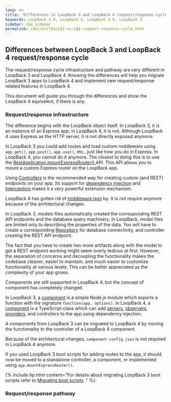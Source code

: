 ```yaml
---
lang: en
title: 'Differences in LoopBack 3 and LoopBack 4 request/response cycle'
keywords: LoopBack 4.0, LoopBack 4, LoopBack 3.0, LoopBack 3
sidebar: lb4_sidebar
permalink: /doc/en/lb4/LB3-vs-LB4-request-response-cycle.html
---
```


## Differences between LoopBack 3 and LoopBack 4 request/response cycle

The request/response cycle infrastructure and pathway are very different in
LoopBack 3 and LoopBack 4. Knowing the differences will help you migrate
LoopBack 3 apps to LoopBack 4 and implement new request/response related
features in LoopBack 4.

This document will guide you through the differences and show the LoopBack 4
equivalent, if there is any.

### Request/response infrastructure

The difference begins with the LoopBack object itself. In LoopBack 3, it is an
instance of an Express app; in LoopBack 4, it is not. Although LoopBack 4 uses
Express as the HTTP server, it is not directly exposed anymore.

In LoopBack 3 you could add routes and load custom middleware using `app.get()`,
`app.post()`, `app.use()`, etc., just like how you do in Express.
In LoopBack 4, you cannot do it anymore. The closest to doing this is to use the
[RestApplication.mountExpressRouter() ](https://loopback.io/doc/en/lb4/apidocs.rest.restapplication.mountexpressrouter.html)
API. This API allows you to mount a custom Express router on the LoopBack app.

Using [Controllers](https://loopback.io/doc/en/lb4/Controllers.html) is the
recommended way for creating custom (and REST) endpoints on your app. Its
support for
[dependency injection](https://loopback.io/doc/en/lb4/Dependency-injection.html)
and [Interceptors](https://loopback.io/doc/en/lb4/Interceptors.html) makes it a
very powerful extension mechanism.

LoopBack 4 has gotten rid of
[middleware.json](https://loopback.io/doc/en/lb3/middleware.json.html)
by. It is not require anymore because of the architectural changes.

In LoopBack 3, models files automatically created the corresponding REST API
endpoints and the database query machinery. In LoopBack, model files are limited
only to describing the properties of the data. You will have to create a
corresponding [Repository](https://loopback.io/doc/en/lb4/Repositories.html) for
database connectivity, and controller creating the REST API endpoint.

The fact that you have to create two more artifacts along with the model to
get a REST endpoint working might seem overly tedious at first. However, the
separation of concerns and decoupling the functionality makes the codebase
cleaner, easier to maintain, and much easier to customize functionality at
various levels. This can be better appreciated as the complexity of your app
grows.

Components are still supported in LoopBack 4, but the concept of component
has completely changed.

In LoopBack 3, a
[component](https://loopback.io/doc/en/lb3/LoopBack-components.html)
is a simple Node.js module which exports a function with the signature
`function(app, options)`. In LoopBack 4, a
[component](https://loopback.io/doc/en/lb4/Creating-components.html)
is a TypeScript class which can add
[servers](https://loopback.io/doc/en/lb4/Server.html),
[observers](https://loopback.io/doc/en/lb4/Life-cycle.html),
[providers](https://loopback.io/doc/en/lb4/Creating-components.html#providers),
and controllers to the app using dependency injection.

A components from LoopBack 3 can be migrated to LoopBack 4 by moving the
functionality to the controller of a LoopBack 4 component.

Because of the architectural changes, `component-config.json` is not required
in LoopBack 4 anymore.

If you used LoopBack 3 boot scripts for adding routes to the app, it
should now be moved to a standalone controller, a component, or implemented
using `app.mountExpressRouter()`.

{% include tip.html content="For details about migrating LoopBack 3 boot scripts
refer to
[Migrating boot scripts](https://loopback.io/doc/en/lb4/migration-boot-scripts.html)
." %}

### Request/response pathway

